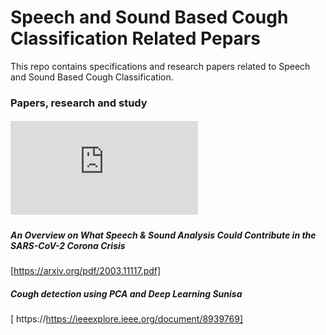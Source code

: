 # Speech and Sound Based Cough Classification Related Pepars 
This repo contains specifications and research papers related to Speech and Sound Based Cough Classification.

### Papers, research and study

##### ![AI4COVID-19:Diagnosis for COVID-19 from Cough Audio Samples](https://arxiv.org/pdf/2004.01275.pdf)

##### An Overview on What Speech & Sound Analysis Could Contribute in the SARS-CoV-2 Corona Crisis
[https://arxiv.org/pdf/2003.11117.pdf]

##### Cough detection using PCA and Deep Learning Sunisa
[ https://https://ieeexplore.ieee.org/document/8939769]

